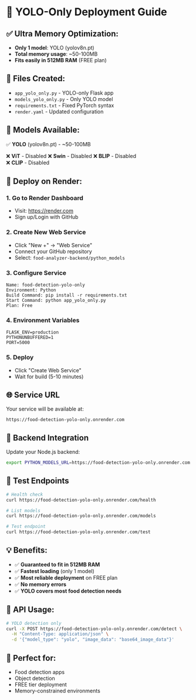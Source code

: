 # 🚀 YOLO-Only Deployment Guide

## ✅ Ultra Memory Optimization:
- **Only 1 model**: YOLO (yolov8n.pt)
- **Total memory usage**: ~50-100MB
- **Fits easily in 512MB RAM** (FREE plan)

## 📁 Files Created:
- `app_yolo_only.py` - YOLO-only Flask app
- `models_yolo_only.py` - Only YOLO model
- `requirements.txt` - Fixed PyTorch syntax
- `render.yaml` - Updated configuration

## 🎯 Models Available:
✅ **YOLO** (yolov8n.pt) - ~50-100MB

❌ **ViT** - Disabled
❌ **Swin** - Disabled
❌ **BLIP** - Disabled  
❌ **CLIP** - Disabled

## 🚀 Deploy on Render:

### 1. Go to Render Dashboard
- Visit: https://render.com
- Sign up/Login with GitHub

### 2. Create New Web Service
- Click "New +" → "Web Service"
- Connect your GitHub repository
- Select: `food-analyzer-backend/python_models`

### 3. Configure Service
```
Name: food-detection-yolo-only
Environment: Python
Build Command: pip install -r requirements.txt
Start Command: python app_yolo_only.py
Plan: Free
```

### 4. Environment Variables
```
FLASK_ENV=production
PYTHONUNBUFFERED=1
PORT=5000
```

### 5. Deploy
- Click "Create Web Service"
- Wait for build (5-10 minutes)

## 🌐 Service URL
Your service will be available at:
```
https://food-detection-yolo-only.onrender.com
```

## 🔗 Backend Integration
Update your Node.js backend:
```bash
export PYTHON_MODELS_URL=https://food-detection-yolo-only.onrender.com
```

## 🧪 Test Endpoints
```bash
# Health check
curl https://food-detection-yolo-only.onrender.com/health

# List models
curl https://food-detection-yolo-only.onrender.com/models

# Test endpoint
curl https://food-detection-yolo-only.onrender.com/test
```

## 💡 Benefits:
- ✅ **Guaranteed to fit in 512MB RAM**
- ✅ **Fastest loading** (only 1 model)
- ✅ **Most reliable deployment** on FREE plan
- ✅ **No memory errors**
- ✅ **YOLO covers most food detection needs**

## 🔄 API Usage:
```bash
# YOLO detection only
curl -X POST https://food-detection-yolo-only.onrender.com/detect \
  -H "Content-Type: application/json" \
  -d '{"model_type": "yolo", "image_data": "base64_image_data"}'
```

## 🎯 Perfect for:
- Food detection apps
- Object detection
- FREE tier deployment
- Memory-constrained environments
